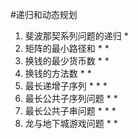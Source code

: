#递归和动态规划

 1. 斐波那契系列问题的递归 *
 2. 矩阵的最小路径和 * *
 3. 换钱的最少货币数 * *
 4. 换钱的方法数 * *
 5. 最长递增子序列 * * *
 6. 最长公共子序列问题 * *
 7. 最长公共子串问题 * * *
 8. 龙与地下城游戏问题 * *